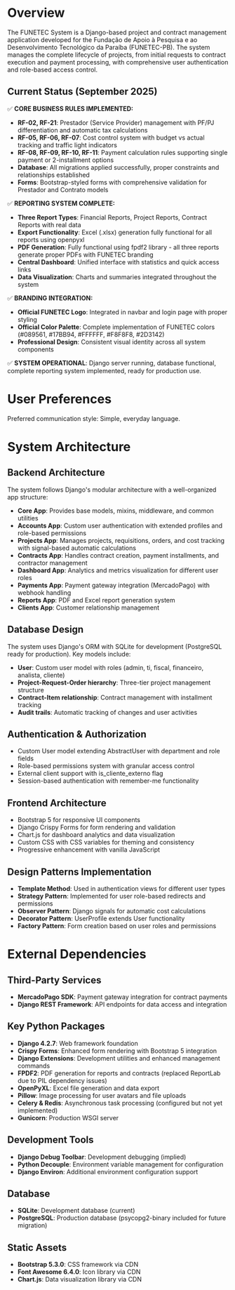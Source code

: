 # Overview

The FUNETEC System is a Django-based project and contract management application developed for the Fundação de Apoio à Pesquisa e ao Desenvolvimento Tecnológico da Paraíba (FUNETEC-PB). The system manages the complete lifecycle of projects, from initial requests to contract execution and payment processing, with comprehensive user authentication and role-based access control.

## Current Status (September 2025)

✅ **CORE BUSINESS RULES IMPLEMENTED:**
- **RF-02, RF-21**: Prestador (Service Provider) management with PF/PJ differentiation and automatic tax calculations
- **RF-05, RF-06, RF-07**: Cost control system with budget vs actual tracking and traffic light indicators  
- **RF-08, RF-09, RF-10, RF-11**: Payment calculation rules supporting single payment or 2-installment options
- **Database**: All migrations applied successfully, proper constraints and relationships established
- **Forms**: Bootstrap-styled forms with comprehensive validation for Prestador and Contrato models

✅ **REPORTING SYSTEM COMPLETE:**
- **Three Report Types**: Financial Reports, Project Reports, Contract Reports with real data
- **Export Functionality**: Excel (.xlsx) generation fully functional for all reports using openpyxl
- **PDF Generation**: Fully functional using fpdf2 library - all three reports generate proper PDFs with FUNETEC branding
- **Central Dashboard**: Unified interface with statistics and quick access links
- **Data Visualization**: Charts and summaries integrated throughout the system

✅ **BRANDING INTEGRATION:**
- **Official FUNETEC Logo**: Integrated in navbar and login page with proper styling
- **Official Color Palette**: Complete implementation of FUNETEC colors (#089561, #17BB94, #FFFFFF, #F8F8F8, #2D3142)
- **Professional Design**: Consistent visual identity across all system components

✅ **SYSTEM OPERATIONAL**: Django server running, database functional, complete reporting system implemented, ready for production use.

# User Preferences

Preferred communication style: Simple, everyday language.

# System Architecture

## Backend Architecture

The system follows Django's modular architecture with a well-organized app structure:

- **Core App**: Provides base models, mixins, middleware, and common utilities
- **Accounts App**: Custom user authentication with extended profiles and role-based permissions
- **Projects App**: Manages projects, requisitions, orders, and cost tracking with signal-based automatic calculations
- **Contracts App**: Handles contract creation, payment installments, and contractor management
- **Dashboard App**: Analytics and metrics visualization for different user roles
- **Payments App**: Payment gateway integration (MercadoPago) with webhook handling
- **Reports App**: PDF and Excel report generation system
- **Clients App**: Customer relationship management

## Database Design

The system uses Django's ORM with SQLite for development (PostgreSQL ready for production). Key models include:

- **User**: Custom user model with roles (admin, ti, fiscal, financeiro, analista, cliente)
- **Project-Request-Order hierarchy**: Three-tier project management structure
- **Contract-Item relationship**: Contract management with installment tracking
- **Audit trails**: Automatic tracking of changes and user activities

## Authentication & Authorization

- Custom User model extending AbstractUser with department and role fields
- Role-based permissions system with granular access control
- External client support with is_cliente_externo flag
- Session-based authentication with remember-me functionality

## Frontend Architecture

- Bootstrap 5 for responsive UI components
- Django Crispy Forms for form rendering and validation
- Chart.js for dashboard analytics and data visualization
- Custom CSS with CSS variables for theming and consistency
- Progressive enhancement with vanilla JavaScript

## Design Patterns Implementation

- **Template Method**: Used in authentication views for different user types
- **Strategy Pattern**: Implemented for user role-based redirects and permissions
- **Observer Pattern**: Django signals for automatic cost calculations
- **Decorator Pattern**: UserProfile extends User functionality
- **Factory Pattern**: Form creation based on user roles and permissions

# External Dependencies

## Third-Party Services
- **MercadoPago SDK**: Payment gateway integration for contract payments
- **Django REST Framework**: API endpoints for data access and integration

## Key Python Packages
- **Django 4.2.7**: Web framework foundation
- **Crispy Forms**: Enhanced form rendering with Bootstrap 5 integration
- **Django Extensions**: Development utilities and enhanced management commands
- **FPDF2**: PDF generation for reports and contracts (replaced ReportLab due to PIL dependency issues)
- **OpenPyXL**: Excel file generation and data export
- **Pillow**: Image processing for user avatars and file uploads
- **Celery & Redis**: Asynchronous task processing (configured but not yet implemented)
- **Gunicorn**: Production WSGI server

## Development Tools
- **Django Debug Toolbar**: Development debugging (implied)
- **Python Decouple**: Environment variable management for configuration
- **Django Environ**: Additional environment configuration support

## Database
- **SQLite**: Development database (current)
- **PostgreSQL**: Production database (psycopg2-binary included for future migration)

## Static Assets
- **Bootstrap 5.3.0**: CSS framework via CDN
- **Font Awesome 6.4.0**: Icon library via CDN
- **Chart.js**: Data visualization library via CDN
